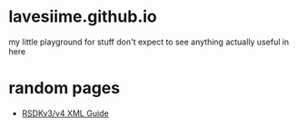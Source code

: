 # lavesiime.github.io
my little playground for stuff don't expect to see anything actually useful in here

# random pages
* [RSDKv3/v4 XML Guide](guides/rsdkv4/xml)

